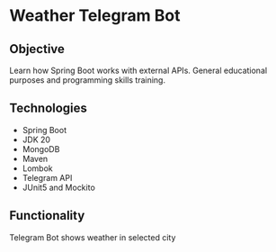 # Weather Telegram Bot

## Objective

Learn how Spring Boot works with external APIs. 
General educational purposes and programming skills training.

## Technologies

* Spring Boot
* JDK 20
* MongoDB
* Maven
* Lombok
* Telegram API
* JUnit5 and Mockito

## Functionality

Telegram Bot shows weather in selected city
